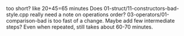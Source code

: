 too short? like 20+45=65 minutes
Does 01-struct/11-constructors-bad-style.cpp really need a note on operations order?
03-operators/01-comparison-bad is too fast of a change. Maybe add few intermediate steps? Even when repeated, still takes about 60-70 minutes.


